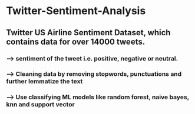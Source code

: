# Twitter-Sentiment-Analysis

 ## Twitter US Airline Sentiment Dataset, which contains data for over 14000 tweets.
 ### --> sentiment of the tweet i.e. positive, negative or neutral.
 ### --> Cleaning data by removing stopwords, punctuations and further lemmatize the text
 ### --> Use classifying ML models like random forest, naive bayes, knn and support vector
